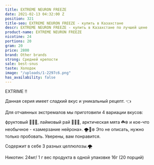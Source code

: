 ```yaml
---
title: EXTREME NEURON FREEZE
date: 2021-02-13 04:32:00 Z
position: 321
title-seo: EXTREME NEURON FREEZE - купить в Казахстане
descr: EXTREME NEURON FREEZE - купить в Казахстане по лучшей цене
product-name: EXTREME NEURON FREEZE
nicotine: 24
portions: 20
gram: 20
price: 2800
brand: Other brands
strong: Средней крепости
sale: best-snus
taste: Холодок
image: "/uploads/1-2297c6.png"
has_availability: false
---
```


EXTRIME ‼️

Данная серия имеет сладкий вкус и уникальный рецепт. 👈

Для отчаянных экстремалов мы приготовили 4 вариации вкусов: 

фруктовый 🍇🍎🍉, 
лаймовый рай 🍋🍋🍋, 
арктическая мята ☘️❄️
и кое-что необычное - «замерзание нейрона». 🌪💨❄️
Это не описать, нужно только пробовать.
Уверены, вам понравится.

Содержит в себе 3 разных целлюлозы.🌪

Никотин: 24мг/ 1 г
вес продукта в одной упаковке 16г (20 порций)
